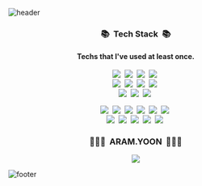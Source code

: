 ![header](https://capsule-render.vercel.app/api?type=slice&color=DAE5F5&height=170&section=header&text=👋&nbsp;HELLO!&nbsp;👩🏻‍💻&fontSize=70&fontColor=303D4E&animation=twinkling)

<h3 align="center">📚 &nbsp;Tech Stack&nbsp; 📚</h3>
<h4 align="center"> Techs that I've used at least once. </h4>

<p align="center">
  <img src="https://img.shields.io/badge/PHP-777BB4?style=flat-square&logo=PHP&logoColor=white"/>&nbsp; 
  <img src="https://img.shields.io/badge/.NET_Core-6d409d?style=flat-square&logo=dotnet&logoColor=white"/>&nbsp;
  <img src="https://img.shields.io/badge/Java-007396?style=flat-square&logo=Java&logoColor=white"/>&nbsp; 
  <img src="https://img.shields.io/badge/Python-3766AB?style=flat-square&logo=Python&logoColor=white"/>&nbsp; 
  <!--
  <br />
  <img src="https://img.shields.io/badge/c%23-%23239120?logo=Csharp&style=flat-square&logo=c-sharp&logoColor=white"/>&nbsp; 
  <img src="https://img.shields.io/badge/C++-00599C?style=flat-square&logo=C%2B%2B&logoColor=white"/>&nbsp; 
  <img src="https://img.shields.io/badge/C-A8B9CC?style=flat-square&logo=C&logoColor=white"/>&nbsp;
  -->
  <br />
  <img src="https://img.shields.io/badge/NextJs-000000?style=flat&logo=next.js&logoColor=white"/>&nbsp; 
  <img src="https://img.shields.io/badge/ReactJs-61DAFB?style=flat-square&logo=react&logoColor=white"/>&nbsp; 
  <img src="https://img.shields.io/badge/Javascript-ffb13b?style=flat-square&logo=javascript&logoColor=white"/>&nbsp; 
  <img src="https://img.shields.io/badge/jQuery-0769AD?style=flat-square&logo=jQuery&logoColor=white"/>&nbsp; 
  <!-- <img src="https://img.shields.io/badge/CSS-1572B6?style=flat-square&logo=CSS3&logoColor=white"/>&nbsp; -->
  
<br />
  <img src="https://img.shields.io/badge/Spring-6DB33F?style=flat-square&logo=Spring&logoColor=white"/>&nbsp;
  <img src="https://img.shields.io/badge/SpringBoot-6DB33F?style=flat-square&logo=Spring&logoColor=white"/>&nbsp;
  <img src="https://img.shields.io/badge/Django-092E20?style=flat-square&logo=Django&logoColor=white"/>&nbsp;
</p>
<p align="center">
  <img src="https://img.shields.io/badge/github-181717?style=flat-square&logo=github&logoColor=white"/>&nbsp;
  <img src="https://img.shields.io/badge/gitlab-FCA121?style=flat-square&logo=gitlab&logoColor=white"/>&nbsp;
  <img src="https://img.shields.io/badge/docker-2496ED?style=flat-square&logo=docker&logoColor=white"/>&nbsp;
  <img src="https://img.shields.io/badge/AWS-232F3E?style=flat&logo=amazonwebservices&logoColor=white"/>&nbsp;
  <img src="https://img.shields.io/badge/nginx-269539?style=flat-square&logo=nginx&logoColor=white"/>&nbsp;
  <img src="https://img.shields.io/badge/Linux-FCC624?style=flat-square&logo=linux&logoColor=black"/>&nbsp;
<br />
  <img src="https://img.shields.io/badge/Mysql-E6B91E?style=flat-square&logo=MySql&logoColor=white"/>&nbsp;
  <img src="https://img.shields.io/badge/MariaDB-003545?style=flat-square&logo=MariaDB&logoColor=white"/>&nbsp;
  <img src="https://img.shields.io/badge/Mssql-CC2917?style=flat-square&logo=microsoft-sql-server&logoColor=white"/>&nbsp;
  <img src="https://img.shields.io/badge/-MongoDB-13aa52?style=flat-square&logo=mongodb&logoColor=white"/>&nbsp;
  <img src="https://img.shields.io/badge/Oracle-DD001C?style=flat-square&logo=Oracle&logoColor=white"/>&nbsp;
</p>

<h3 align="center"> 👩🏻‍💻 &nbsp;ARAM.YOON&nbsp; 👩🏻‍💻 </h3>
<p align="center">
  <a href="mailto:aryooon33@gmail.com"><img src="https://img.shields.io/badge/Gmail-d14836?style=flat-square&logo=Gmail&logoColor=white&link=aryooon33@gmail.com"/></a>
</p>

![footer](https://capsule-render.vercel.app/api?type=slice&color=FCF8DE&height=100&section=footer)

